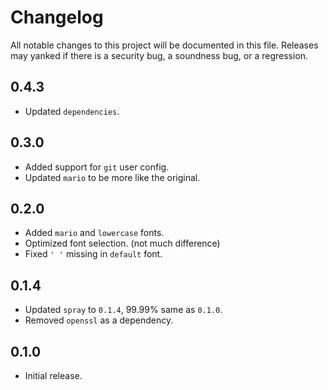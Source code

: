 # Changelog

All notable changes to this project will be documented in this file.
Releases may yanked if there is a security bug, a soundness bug, or a regression.

## 0.4.3

- Updated `dependencies`.

## 0.3.0

- Added support for `git` user config.
- Updated `mario` to be more like the original.

## 0.2.0

- Added `mario` and `lowercase` fonts.
- Optimized font selection. (not much difference)
- Fixed `' '` missing in `default` font.

## 0.1.4

- Updated `spray` to `0.1.4`, 99.99% same as `0.1.0`.
- Removed `openssl` as a dependency.

## 0.1.0

- Initial release.
